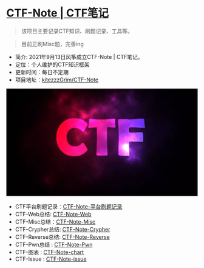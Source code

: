 # [CTF-Note | CTF笔记](#)
> 该项目主要记录CTF知识、刷题记录、工具等。

> 目前正刷Misc题，完善ing

- 简介: 2021年9月13日风筝成立CTF-Note | CTF笔记。
- 定位：个人维护的CTF知识框架
- 更新时间：每日不定期
- 项目地址：[kitezzzGrim/CTF-Note](#)

![](./chart/img/ctf.jpg)

- CTF平台刷题记录：[CTF-Note-平台刷题记录](https://github.com/kitezzzGrim/CTF-Note/tree/master/task)
- CTF-Web总结: [CTF-Note-Web](https://github.com/kitezzzGrim/CTF-Note/tree/master/Web)
- CTF-Misc总结：[CTF-Note-Misc](https://github.com/kitezzzGrim/CTF-Note/tree/master/Misc)
- CTF-Crypher总结: [CTF-Note-Crypher](https://github.com/kitezzzGrim/CTF-Note/tree/master/Crypher)
- CTF-Reverse总结: [CTF-Note-Reverse](https://github.com/kitezzzGrim/CTF-Note/tree/master/Re)
- CTF-Pwn总结 : [CTF-Note-Pwn](https://github.com/kitezzzGrim/CTF-Note/tree/master/pwn)
- CTF-图表 : [CTF-Note-chart](https://github.com/kitezzzGrim/CTF-Note/tree/master/chart)
- CTF-Issue : [CTF-Note-issue](https://github.com/kitezzzGrim/CTF-Note/tree/master/issue)
